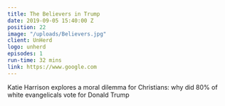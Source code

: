 ```yaml
---
title: The Believers in Trump
date: 2019-09-05 15:40:00 Z
position: 22
image: "/uploads/Believers.jpg"
client: UnHerd
logo: unherd
episodes: 1
run-time: 32 mins
link: https://www.google.com
---
```


Katie Harrison explores a moral dilemma for Christians: why did 80% of white evangelicals vote for Donald Trump